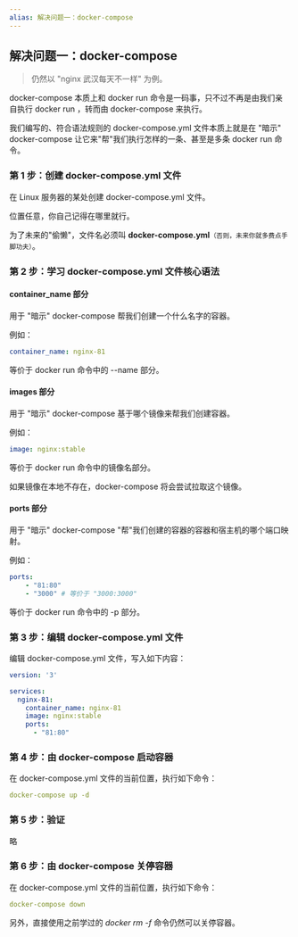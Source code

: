 ```yaml
---
alias: 解决问题一：docker-compose 
---
```


## 解决问题一：docker-compose 

> 仍然以 "nginx 武汉每天不一样" 为例。

docker-compose 本质上和 docker run 命令是一码事，只不过不再是由我们亲自执行 docker run ，转而由 docker-compose 来执行。

我们编写的、符合语法规则的 docker-compose.yml 文件本质上就是在 "暗示" docker-compose 让它来"帮"我们执行怎样的一条、甚至是多条 docker run 命令。

### 第 1 步：创建 docker-compose.yml 文件

在 Linux 服务器的某处创建 docker-compose.yml 文件。

位置任意，你自己记得在哪里就行。

为了未来的"偷懒"，文件名必须叫 **docker-compose.yml**<small>（否则，未来你就多费点手脚功夫）</small>。

### 第 2 步：学习 docker-compose.yml 文件核心语法

#### container_name 部分

用于 "暗示" docker-compose 帮我们创建一个什么名字的容器。

例如：

```yaml
container_name: nginx-81
```

等价于 docker run 命令中的 --name 部分。

#### images 部分

用于 "暗示" docker-compose 基于哪个镜像来帮我们创建容器。

例如：

```yaml
image: nginx:stable
```

等价于 docker run 命令中的镜像名部分。

如果镜像在本地不存在，docker-compose 将会尝试拉取这个镜像。

#### ports 部分

用于 "暗示" docker-compose "帮"我们创建的容器的容器和宿主机的哪个端口映射。

例如：

```yaml
ports:
    - "81:80"
    - "3000" # 等价于 "3000:3000"
```

等价于 docker run 命令中的 -p 部分。


### 第 3 步：编辑 docker-compose.yml 文件

编辑 docker-compose.yml 文件，写入如下内容：

```yaml
version: '3'

services:
  nginx-81:
    container_name: nginx-81
    image: nginx:stable
    ports:
      - "81:80"
```

### 第 4 步：由 docker-compose 启动容器

在 docker-compose.yml 文件的当前位置，执行如下命令：

```yaml
docker-compose up -d
```

### 第 5 步：验证

略

### 第 6 步：由 docker-compose 关停容器

在 docker-compose.yml 文件的当前位置，执行如下命令：

```yaml
docker-compose down
```

另外，直接使用之前学过的 _docker rm -f_ 命令仍然可以关停容器。

